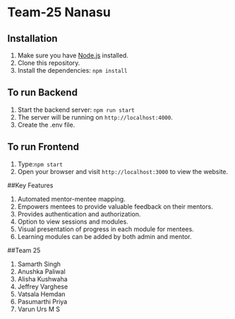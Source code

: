 # Team-25 Nanasu 

## Installation

1. Make sure you have [Node.js](https://nodejs.org) installed.
2. Clone this repository.
3. Install the dependencies: `npm install`


## To run Backend

1. Start the backend server: `npm run start`
2. The server will be running on `http://localhost:4000`.
3. Create the .env file.

## To run Frontend

 1. Type:`npm start`
 2. Open your browser and visit `http://localhost:3000` to view the website.

##Key Features
1. Automated mentor-mentee mapping.
2. Empowers mentees to provide valuable feedback on their mentors.
3. Provides authentication and authorization.
4. Option to view sessions and modules.
5. Visual presentation of progress in each module for mentees.
6. Learning modules can be added by both admin and mentor.


##Team 25
1. Samarth Singh
2. Anushka Paliwal
3. Alisha Kushwaha
4. Jeffrey Varghese
5. Vatsala Hemdan
6. Pasumarthi Priya
7. Varun Urs M S
